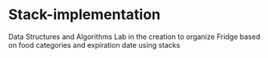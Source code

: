 # Stack-implementation

Data Structures and Algorithms Lab in the creation to organize Fridge based on food categories and expiration date using stacks
